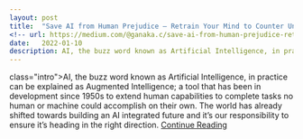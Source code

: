 ```yaml
---
layout: post
title:  "Save AI from Human Prejudice — Retrain Your Mind to Counter Unconscious Bias"
<!-- url: https://medium.com/@ganaka.c/save-ai-from-human-prejudice-retrain-your-mind-to-counter-unconscious-bias-34e449130300 -->
date:   2022-01-10
description: AI, the buzz word known as Artificial Intelligence, in practice can be explained as Augmented Intelligence; a tool that has been in development since 1950s to extend human capabilities to complete tasks no human or machine could accomplish on their own. The world has already shifted towards building an AI integrated future and it’s our responsibility to ensure it’s heading in the right direction.<br> <a class="article-link" href="https://medium.com/@ganaka.c/save-ai-from-human-prejudice-retrain-your-mind-to-counter-unconscious-bias-34e449130300" target="_blank">Continue Reading</a>
---
```


<p>class="intro"><span class="dropcap">AI</span>, the buzz word known as Artificial Intelligence, in practice can be explained as Augmented Intelligence; a tool that has been in development since 1950s to extend human capabilities to complete tasks no human or machine could accomplish on their own. The world has already shifted towards building an AI integrated future and it’s our responsibility to ensure it’s heading in the right direction.
<a class="article-link" href="https://medium.com/@ganaka.c/save-ai-from-human-prejudice-retrain-your-mind-to-counter-unconscious-bias-34e449130300" target="_blank">Continue Reading</a> </p>

<!-- <img src="/assets/img/1Ganaka_Chandrakumara.png" alt=""> -->

